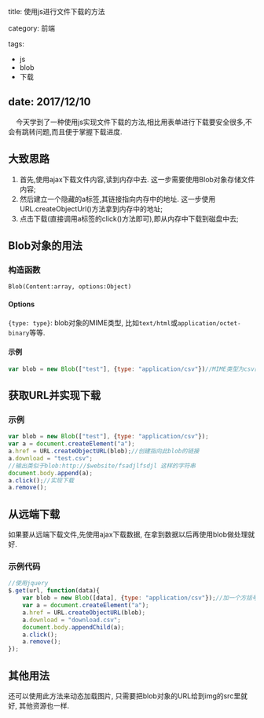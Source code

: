title: 使用js进行文件下载的方法

category: 前端

tags:
 - js
 - blob
 - 下载

date: 2017/12/10
---

&nbsp;&nbsp;&nbsp;&nbsp;今天学到了一种使用js实现文件下载的方法,相比用表单进行下载要安全很多,不会有跳转问题,而且便于掌握下载进度.

## 大致思路

1. 首先,使用ajax下载文件内容,读到内存中去. 这一步需要使用Blob对象存储文件内容;
2. 然后建立一个隐藏的a标签,其链接指向内存中的地址. 这一步使用URL.createObjectUrl()方法拿到内存中的地址;
3. 点击下载(直接调用a标签的click()方法即可),即从内存中下载到磁盘中去;


## Blob对象的用法

### 构造函数

``Blob(Content:array, options:Object)``

#### Options

``{type: type}``: blob对象的MIME类型, 比如``text/html``或``application/octet-binary``等等.

#### 示例

```javascript
var blob = new Blob(["test"], {type: "application/csv"})//MIME类型为csv的Blob对象
``` 

## 获取URL并实现下载

### 示例

```Javascript
var blob = new Blob(["test"], {type: "application/csv"});
var a = document.createElement("a");
a.href = URL.createObjectURL(blob);//创建指向此blob的链接
a.download = "test.csv";
//输出类似于blob:http://$website/fsadjlfsdjl 这样的字符串
document.body.append(a);
a.click();//实现下载
a.remove();
```

## 从远端下载

如果要从远端下载文件,先使用ajax下载数据, 在拿到数据以后再使用blob做处理就好.

### 示例代码

```javascript
//使用jquery
$.get(url, function(data){
    var blob = new Blob([data], {type: "application/csv"});//加一个方括号,data会直接转为字符串
    var a = document.createElement("a");
    a.href = URL.createObjectURL(blob);
    a.download = "download.csv";
    document.body.appendChild(a);
    a.click();
    a.remove();
});
```


## 其他用法

还可以使用此方法来动态加载图片, 只需要把blob对象的URL给到img的src里就好, 其他资源也一样.